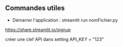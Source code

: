 ## Commandes utiles

- Démarrer l'application : streamlit run nomFichier.py

https://share.streamlit.io/signup

créer une clef API dans setting 
API_KEY = "123"
